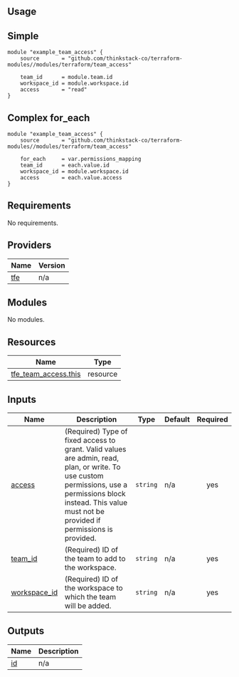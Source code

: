## Usage
## Simple
    module "example_team_access" {
        source       = "github.com/thinkstack-co/terraform-modules//modules/terraform/team_access"

        team_id      = module.team.id
        workspace_id = module.workspace.id
        access       = "read"
    }

## Complex for_each
    module "example_team_access" {
        source       = "github.com/thinkstack-co/terraform-modules//modules/terraform/team_access"
        
        for_each     = var.permissions_mapping
        team_id      = each.value.id
        workspace_id = module.workspace.id
        access       = each.value.access
    }

<!-- BEGIN_TF_DOCS -->
## Requirements

No requirements.

## Providers

| Name | Version |
|------|---------|
| <a name="provider_tfe"></a> [tfe](#provider\_tfe) | n/a |

## Modules

No modules.

## Resources

| Name | Type |
|------|------|
| [tfe_team_access.this](https://registry.terraform.io/providers/hashicorp/tfe/latest/docs/resources/team_access) | resource |

## Inputs

| Name | Description | Type | Default | Required |
|------|-------------|------|---------|:--------:|
| <a name="input_access"></a> [access](#input\_access) | (Required) Type of fixed access to grant. Valid values are admin, read, plan, or write. To use custom permissions, use a permissions block instead. This value must not be provided if permissions is provided. | `string` | n/a | yes |
| <a name="input_team_id"></a> [team\_id](#input\_team\_id) | (Required) ID of the team to add to the workspace. | `string` | n/a | yes |
| <a name="input_workspace_id"></a> [workspace\_id](#input\_workspace\_id) | (Required) ID of the workspace to which the team will be added. | `string` | n/a | yes |

## Outputs

| Name | Description |
|------|-------------|
| <a name="output_id"></a> [id](#output\_id) | n/a |
<!-- END_TF_DOCS -->
